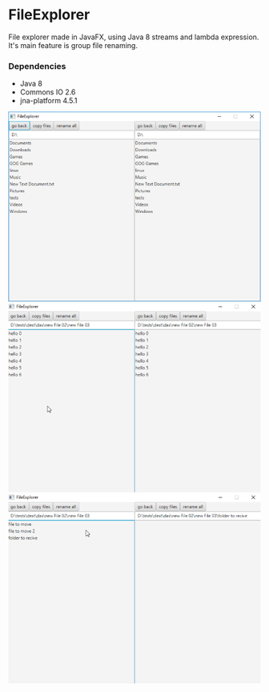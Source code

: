 # FileExplorer
File explorer made in JavaFX, using Java 8 streams and lambda expression. It's main feature is group file renaming.

### Dependencies

- Java 8
- Commons IO 2.6
- jna-platform 4.5.1

![fileExplorer](/screenshots/fileExplorer.png)
![rename](/screenshots/rename.gif)
![move](/screenshots/move.gif)